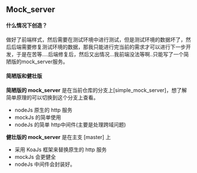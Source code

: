 ## Mock_server

#### 什么情况下创造？

做好了前端样式，然后需要在测试环境中进行测试，但是测试环境的数据坏了，然后后端需要修复测试环境的数据，那我只能进行完当前的需求才可以进行下一步开发，于是在苦等....后端修复后，然后又出情况...我前端没法等啊..只能写了一个简陋版的mock_server服务。

#### 简陋版和健壮版

**简陋版的 mock_server** 是在当前仓库的分支上[simple_mock_server]，想了解简单原理的可以切换到这个分支上查看。
- nodeJs 原生的 http 服务
- mockJs 的简单使用
- nodeJs 的简单 http中间件(主要是处理跨域问题)

**健壮版的 mock_server** 是在主支 [master] 上
- 采用 KoaJs 框架来替换原生的 http 服务
- mockJs 会更健全
- nodeJs 中间件会封装好。
